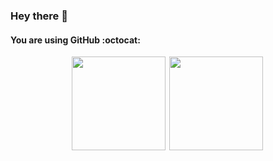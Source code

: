 ### Hey there 👋
#### You are using GitHub :octocat:

<!-- <a href="https://hits.seeyoufarm.com"><img src="https://hits.seeyoufarm.com/api/count/incr/badge.svg?url=https%3A%2F%2Fgithub.com%2Fpasanjg&count_bg=%2340C463&title_bg=%23555555&icon=github.svg&icon_color=%23E7E7E7&title=Hits&edge_flat=true"/></a> -->

<!--
**pasanjg/pasanjg** is a ✨ _special_ ✨ repository because its `README.md` (this file) appears on your GitHub profile.

Here are some ideas to get you started:

- 🔭 I’m currently working on ...
- 🌱 I’m currently learning ...
- 👯 I’m looking to collaborate on ...
- 🤔 I’m looking for help with ...
- 💬 Ask me about ...
- 📫 How to reach me: ...
- 😄 Pronouns: ...
- ⚡ Fun fact: ...
-->

<!-- <p align="left">
<i>Reach me on:</i><br>

<a href="https://www.linkedin.com/in/pasanjg/" target="_blank"><img src="https://img.shields.io/badge/LinkedIn-%230077B5.svg?&style=flat-square&logo=linkedin&logoColor=white" alt="LinkedIn"></a>
<a href="https://www.facebook.com/pasanjg/" target="_blank"><img src="https://img.shields.io/badge/Facebook-%231877F2.svg?&style=flat-square&logo=facebook&logoColor=white" alt="Facebook"></a>
<a href="https://www.twitter.com/pasanjg/" target="_blank"><img src="https://img.shields.io/badge/Twitter-%231da1f2.svg?&style=flat-square&logo=twitter&logoColor=white" alt="Twitter"></a>
<a href="https://www.instagram.com/pasanjg/" target="_blank"><img src="https://img.shields.io/badge/Instagram-%23C13584.svg?&style=flat-square&logo=instagram&logoColor=white" alt="Instagram"></a>
</p> -->

<div align="center">
  <img height="150" src="https://github-readme-stats.vercel.app/api?username=pasanjg&show_icons=true" />
  <img height="150" hspace="2" src="http://github-readme-streak-stats.herokuapp.com?user=pasanjg" />
  <!-- <img height="120" hspace="2" src="https://github-readme-stats.vercel.app/api/top-langs/?username=pasanjg&layout=compact" /> -->
</div>
